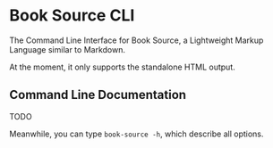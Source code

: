 
# Book Source CLI

The Command Line Interface for Book Source, a Lightweight Markup Language similar to Markdown.

At the moment, it only supports the standalone HTML output.



## Command Line Documentation

TODO

Meanwhile, you can type `book-source -h`, which describe all options.


